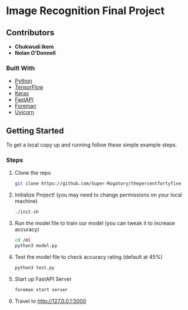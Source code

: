 # Image Recognition Final Project

<!-- ABOUT THE PROJECT -->
## Contributors
- **Chukwudi Ikem**
- **Nolan O’Donnell**

### Built With

* [Python](https://www.python.org/)
* [TensorFlow](https://www.tensorflow.org/)
* [Keras](https://keras.io/)
* [FastAPI](https://fastapi.tiangolo.com/)
* [Foreman](https://pypi.org/project/foreman/)
* [Uvicorn](https://www.uvicorn.org/)


<!-- GETTING STARTED -->
## Getting Started

To get a local copy up and running follow these simple example steps.

### Steps

1. Clone the repo
   ```sh
   git clone https://github.com/Super-Rogatory/thepercentfortyfive
   ```
2. Initialize Project! (you may need to change permissions on your local machine)
   ```sh
   ./init.sh
   ```    
3. Run the model file to train our model (you can tweak it to increase accuracy)
   ```sh
   cd /ml
   python3 model.py
   ```
4. Test the model file to check accuracy rating (default at 45%)
   ```sh
   python3 test.py
   ```   
5. Start up FastAPI Server
   ```sh
   foreman start server
   ```   
6. Travel to http://127.0.0.1:5000

